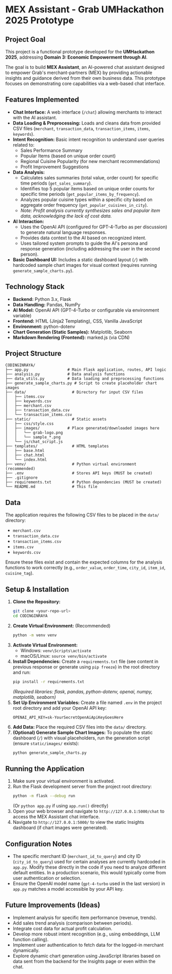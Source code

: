 # MEX Assistant - Grab UMHackathon 2025 Prototype

## Project Goal

This project is a functional prototype developed for the **UMHackathon 2025**, addressing **Domain 3: Economic Empowerment through AI**. 

The goal is to build **MEX Assistant**, an AI-powered chat assistant designed to empower Grab's merchant-partners (MEX) by providing actionable insights and guidance derived from their own business data. This prototype focuses on demonstrating core capabilities via a web-based chat interface.

## Features Implemented

* **Chat Interface:** A web interface (`/chat`) allowing merchants to interact with the AI assistant.
* **Data Loading & Preprocessing:** Loads and cleans data from provided CSV files (`merchant`, `transaction_data`, `transaction_items`, `items`, `keywords`).
* **Intent Recognition:** Basic intent recognition to understand user queries related to:
    * Sales Performance Summary
    * Popular Items (based on unique order count)
    * Regional Cuisine Popularity (for new merchant recommendations)
    * Profit Improvement Suggestions
* **Data Analysis:**
    * Calculates sales summaries (total value, order count) for specific time periods (`get_sales_summary`).
    * Identifies top 5 popular items based on unique order counts for specific time periods (`get_popular_items_by_frequency`).
    * Analyzes popular cuisine types within a specific city based on aggregate order frequency (`get_popular_cuisines_in_city`).
    * *Note: Profit analysis currently synthesizes sales and popular item data, acknowledging the lack of cost data.*
* **AI Interaction:**
    * Uses the OpenAI API (configured for GPT-4-Turbo as per discussion) to generate natural language responses.
    * Provides data context to the AI based on recognized intent.
    * Uses tailored system prompts to guide the AI's persona and response generation (including addressing the user in the second person).
* **Basic Dashboard UI:** Includes a static dashboard layout (`/`) with hardcoded sample chart images for visual context (requires running `generate_sample_charts.py`).

## Technology Stack

* **Backend:** Python 3.x, Flask
* **Data Handling:** Pandas, NumPy
* **AI Model:** OpenAI API (GPT-4-Turbo or configurable via environment variable)
* **Frontend:** HTML (Jinja2 Templating), CSS, Vanilla JavaScript
* **Environment:** python-dotenv
* **Chart Generation (Static Samples):** Matplotlib, Seaborn
* **Markdown Rendering (Frontend):** marked.js (via CDN)

## Project Structure

```text
CODINGINRAYA/
├── app.py                 # Main Flask application, routes, API logic
├── analysis.py            # Data analysis functions
├── data_utils.py          # Data loading and preprocessing functions
├── generate_sample_charts.py # Script to create placeholder chart images
├── data/                    # Directory for input CSV files
│   ├── items.csv
│   ├── keywords.csv
│   ├── merchant.csv
│   ├── transaction_data.csv
│   └── transaction_items.csv
├── static/                  # Static assets
│   ├── css/style.css
│   ├── images/            # Place generated/downloaded images here
│   │   └── grab-logo.png
│   │   └── sample_*.png
│   └── js/chat_script.js
├── templates/               # HTML templates
│   ├── base.html
│   ├── chat.html
│   └── index.html
├── venv/                    # Python virtual environment (recommended)
├── .env                     # Stores API keys (MUST be created)
├── .gitignore
├── requirements.txt         # Python dependencies (MUST be created)
└── README.md                # This file
```
## Data

The application requires the following CSV files to be placed in the `data/` directory:

* `merchant.csv`
* `transaction_data.csv`
* `transaction_items.csv`
* `items.csv`
* `keywords.csv`

Ensure these files exist and contain the expected columns for the analysis functions to work correctly (e.g., `order_value`, `order_time`, `city_id`, `item_id`, `cuisine_tag`).

## Setup & Installation

1.  **Clone the Repository:**
    ```bash
    git clone <your-repo-url>
    cd CODINGINRAYA
    ```
2.  **Create Virtual Environment:** (Recommended)
    ```bash
    python -m venv venv
    ```
3.  **Activate Virtual Environment:**
    * Windows: `venv\Scripts\activate`
    * macOS/Linux: `source venv/bin/activate`
4.  **Install Dependencies:** Create a `requirements.txt` file (see content in previous response or generate using `pip freeze`) in the root directory and run:
    ```bash
    pip install -r requirements.txt
    ```
    *(Required libraries: flask, pandas, python-dotenv, openai, numpy, matplotlib, seaborn)*
5.  **Set Up Environment Variables:** Create a file named `.env` in the project root directory and add your OpenAI API key:
    ```dotenv
    OPENAI_API_KEY=sk-YourSecretOpenAiApiKeyGoesHere
    ```
6.  **Add Data:** Place the required CSV files into the `data/` directory.
7.  **(Optional) Generate Sample Chart Images:** To populate the static dashboard (`/`) with visual placeholders, run the generation script (ensure `static/images/` exists):
    ```bash
    python generate_sample_charts.py
    ```

## Running the Application

1.  Make sure your virtual environment is activated.
2.  Run the Flask development server from the project root directory:
    ```bash
    python -m flask --debug run
    ```
    (Or `python app.py` if using `app.run()` directly)
3.  Open your web browser and navigate to `http://127.0.0.1:5000/chat` to access the MEX Assistant chat interface.
4.  Navigate to `http://127.0.0.1:5000/` to view the static Insights dashboard (if chart images were generated).

## Configuration Notes

* The specific merchant ID (`merchant_id_to_query`) and city ID (`city_id_to_query`) used for certain analyses are currently hardcoded in `app.py`. Modify these directly in the code if you need to analyze different default entities. In a production scenario, this would typically come from user authentication or selection.
* Ensure the OpenAI model name (`gpt-4-turbo` used in the last version) in `app.py` matches a model accessible by your API key.

## Future Improvements (Ideas)

* Implement analysis for specific item performance (revenue, trends).
* Add sales trend analysis (comparison between periods).
* Integrate cost data for actual profit calculation.
* Develop more robust intent recognition (e.g., using embeddings, LLM function calling).
* Implement user authentication to fetch data for the logged-in merchant dynamically.
* Explore dynamic chart generation using JavaScript libraries based on data sent from the backend for the Insights page or even within the chat.